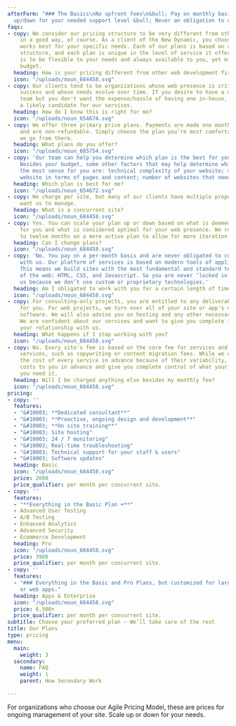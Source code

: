```yaml
---
afterForm: "### The Basics\nNo upfront fees\n&bull; Pay on monthly basis\n\nScale
  up/down for your needed support level &bull; Never an obligation to continue "
faqs:
- copy: We consider our pricing structure to be very different from other firms –
    in a good way, of course. As a client of the New Dynamic, you choose a plan that
    works best for your specific needs. Each of our plans is based on a monthly fee
    structure, and each plan is unique in the level of service it offers. Our goal
    is to be flexible to your needs and always available to you, yet mindful of your
    budget.
  heading: How is your pricing different from other web development firms?
  icon: "/uploads/noun_684458.svg"
- copy: Our clients tend to be organizations whose web presence is critical to their
    success and whose needs evolve over time. If you desire to have a dedicated web
    team but you don't want the expense/hassle of having one in-house, then you are
    a likely candidate for our services.
  heading: How do I know this is right for me?
  icon: "/uploads/noun_654674.svg"
- copy: We offer three primary price plans. Payments are made one month in advance
    and are non-refundable. Simply choose the plan you’re most comfortable with, and
    we go from there.
  heading: What plans do you offer?
  icon: "/uploads/noun_685754.svg"
- copy: 'Our team can help you determine which plan is the best for your organization.
    Besides your budget, some other factors that may help determine which plan makes
    the most sense for you are: technical complexity of your website; size of your
    website in terms of pages and content; number of websites that need to be managed.'
  heading: Which plan is best for me?
  icon: "/uploads/noun_654672.svg"
- copy: We charge per site, but many of our clients have multiple properties they
    want us to manage.
  heading: What is a concurrent site?
  icon: "/uploads/noun_684458.svg"
- copy: Yes. You can scale your plan up or down based on what is deemed manageable
    for you and what is considered optimal for your web presence. We recommend seven
    to twelve months on a more active plan to allow for more iteration and observation.
  heading: Can I change plans?
  icon: "/uploads/noun_684458.svg"
- copy: 'No. You pay on a per-month basis and are never obligated to continue working
    with us. Our platform of services is based on modern tools of application development.
    This means we build sites with the most fundamental and standard technologies
    of the web: HTML, CSS, and Javascript. So you are never ‘locked in’ to work with
    us because we don’t use custom or proprietary technologies.'
  heading: Am I obligated to work with you for a certain length of time?
  icon: "/uploads/noun_684458.svg"
- copy: For consulting-only projects, you are entitled to any deliverables we've created
    for you. For web projects, we turn over all of your site or app's content and
    software. We will also advise you on hosting and any other necessary services.
    We are confident about our services and want to give you complete freedom over
    your relationship with us.
  heading: What happens if I stop working with you?
  icon: "/uploads/noun_684458.svg"
- copy: No. Every site's fee is based on the core fee for services and any add-on
    services, such as copywriting or content migration fees. While we can't publish
    the cost of every service in advance because of their variability, we quote those
    costs to you in advance and give you complete control of what your need, when
    you need it.
  heading: Will I be charged anything else besides my monthly fee?
  icon: "/uploads/noun_684458.svg"
pricing:
- copy: ''
  features:
  - "&#10003; **Dedicated consultant**"
  - "&#10003; **Proactive, ongoing design and development**"
  - "&#10003; **On site training**"
  - "&#10003; Site hosting"
  - "&#10003; 24 / 7 monitoring"
  - "&#10003; Real-time troubleshooting"
  - "&#10003; Technical support for your staff & users"
  - "&#10003; Software updates"
  heading: Basic
  icon: "/uploads/noun_684458.svg"
  price: 2600
  price_qualifier: per month per concurrent site.
- copy: ''
  features:
  - "**Everything in the Basic Plan +**"
  - Advanced User Testing
  - A/B Testing
  - Enhanced Analytics
  - Advanced Security
  - Ecommerce Development
  heading: Pro
  icon: "/uploads/noun_684458.svg"
  price: 3900
  price_qualifier: per month per concurrent site.
- copy: ''
  features:
  - "### Everything in the Basic and Pro Plans, but customized for larger projects
    or web apps."
  heading: Apps & Enterprise
  icon: "/uploads/noun_684458.svg"
  price: 6,500+
  price_qualifier: per month per concurrent site.
subtitle: Choose your preferred plan – We’ll take care of the rest
title: Our Plans
type: pricing
menu:
  main:
    weight: 3
  secondary:
    name: FAQ
    weight: 1
    parent: How Secondary Work

---
```

For organizations who choose our Agile Pricing Model, these are prices for ongoing management of your site. Scale up or down for your needs.


<!-- Pricing within the website industry can be wildly variant, confusing and inequitable for organizations. That’s why we’ve taken a new approach to pricing. We offer three unique monthly plans that allow us to be responsive to your needs, yet mindful of your budget. -->